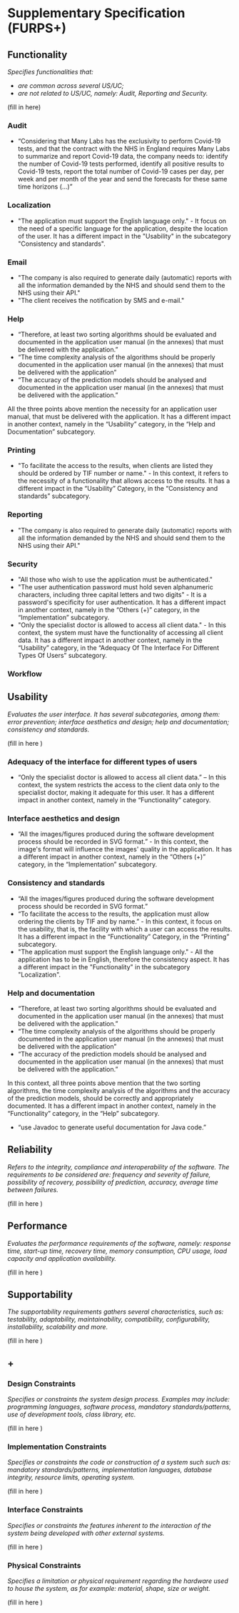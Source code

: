 # Supplementary Specification (FURPS+)

## Functionality

_Specifies functionalities that:_

- _are common across several US/UC;_
- _are not related to US/UC, namely: Audit, Reporting and Security._



(fill in here)

### Audit
- “Considering that Many Labs has the exclusivity to perform Covid-19 tests, and that the contract with the NHS in England requires Many Labs to summarize and report Covid-19 data, the company needs to: identify the number of Covid-19 tests performed, identify all positive results to Covid-19 tests, report the total number of Covid-19 cases per day, per week and per month of the year and send the forecasts for these same time horizons (…)”

### Localization
- "The application must support the English language only." - It focus on the need of a specific language for the application, despite the location of the user. It has a different impact in the "Usability" in the subcategory "Consistency and standards".

### Email
- "The company is also required to generate daily (automatic) reports with all the information demanded by the NHS and should send them to the NHS using their API."
- "The client receives the notification by SMS and e-mail."

### Help
-	“Therefore, at least two sorting algorithms should be evaluated and documented in the application user manual (in the annexes) that must be delivered with the application.”  
-	“The time complexity analysis of the algorithms should be properly documented in the application user manual (in the annexes) that must be delivered with the application”  
-	“The accuracy of the prediction models should be analysed and documented in the application user manual (in the annexes) that must be delivered with the application.”  

All the three points above mention the necessity for an application user manual, that must be delivered with the application. It has a different impact in another context, namely in the “Usability” category, in the “Help and Documentation” subcategory.

### Printing
- "To facilitate the access to the results, when clients are listed they should be ordered by TIF number or name." - In this context, it refers to the necessity of a functionality that allows access to the results. It has a different impact in the “Usability” Category, in the “Consistency and standards” subcategory.

### Reporting
- "The company is also required to generate daily (automatic) reports with all the information demanded by the NHS and should send them to the NHS using their API."

### Security
- "All those who wish to use the application must be authenticated."  
- "The user authentication password must hold seven alphanumeric characters, including three capital letters and two digits" - It is a password's specificity for user authentication. It has a different impact in another context, namely in the “Others (+)” category, in the “Implementation” subcategory.
- "Only the specialist doctor is allowed to access all client data." - In this context, the system must have the functionality of accessing all client data. It has a different impact in another context, namely in the “Usability” category, in the “Adequacy Of The Interface For Different Types Of Users” subcategory.

### Workflow



## Usability 

_Evaluates the user interface. It has several subcategories,
among them: error prevention; interface aesthetics and design; help and
documentation; consistency and standards._


(fill in here )

### Adequacy of the interface for different types of users
- “Only the specialist doctor is allowed to access all client data.” – In this context, the system restricts the access to the client data only to the specialist doctor, making it adequate for this user. It has a different impact in another context, namely in the “Functionality” category.

### Interface aesthetics and design
- “All the images/figures produced during the software development process should be recorded in SVG format.” - In this context, the image's format will influence the images' quality in the application. It has a different impact in another context, namely in the “Others (+)” category, in the “Implementation” subcategory.

### Consistency and standards
- “All the images/figures produced during the software development process should be recorded in SVG format.”
- “To facilitate the access to the results, the application must allow ordering the clients by TIF and by name.”  - In this context, it focus on the usability, that is, the facility with which a user can access the results. It has a different impact in the “Functionality” Category, in the “Printing” subcategory.
- "The application must support the English language only." - All the application has to be in English, therefore the consistency aspect. It has a different impact in the "Functionality" in the subcategory "Localization".

### Help and documentation
- “Therefore, at least two sorting algorithms should be evaluated and documented in the application user manual (in the annexes) that must be delivered with the application.”
- “The time complexity analysis of the algorithms should be properly documented in the application user manual (in the annexes) that must be delivered with the application”
- “The accuracy of the prediction models should be analysed and documented in the application user manual (in the annexes) that must be delivered with the application.”

In this context, all three points above mention that the two sorting algorithms, the time complexity analysis of the algorithms and the accuracy of the prediction models, should be correctly and appropriately documented. It has a different impact in another context, namely in the “Functionality” category, in the “Help” subcategory.  

- “use Javadoc to generate useful documentation for Java code.”


## Reliability
_Refers to the integrity, compliance and interoperability of the software. The requirements to be considered are: frequency and severity of failure, possibility of recovery, possibility of prediction, accuracy, average time between failures._


(fill in here )

## Performance
_Evaluates the performance requirements of the software, namely: response time, start-up time, recovery time, memory consumption, CPU usage, load capacity and application availability._


(fill in here )

## Supportability
_The supportability requirements gathers several characteristics, such as:
testability, adaptability, maintainability, compatibility,
configurability, installability, scalability and more._ 



(fill in here )


## +

### Design Constraints

_Specifies or constraints the system design process. Examples may include: programming languages, software process, mandatory standards/patterns, use of development tools, class library, etc._
  

(fill in here )


### Implementation Constraints

_Specifies or constraints the code or construction of a system such
such as: mandatory standards/patterns, implementation languages,
database integrity, resource limits, operating system._


(fill in here )


### Interface Constraints
_Specifies or constraints the features inherent to the interaction of the
system being developed with other external systems._


(fill in here )

### Physical Constraints

_Specifies a limitation or physical requirement regarding the hardware used to house the system, as for example: material, shape, size or weight._

(fill in here )